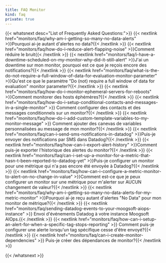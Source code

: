```yaml
---
title: FAQ Monitor
kind: faq
private: true
---
```


{{< whatsnext desc="List of Frequently Asked Questions:">}}
    {{< nextlink href="monitors/faq/why-am-i-getting-so-many-no-data-alerts" >}}Pourquoi ai-je autant d'alertes no data?{{< /nextlink >}}
    {{< nextlink href="monitors/faq/how-do-i-reduce-alert-flapping-noise" >}}Comment réduire le bruit{{< /nextlink >}}
    {{< nextlink href="monitors/faq/i-have-a-downtime-scheduled-on-my-monitor-why-did-it-still-alert" >}}J'ai un downtime sur mon monitor, pourquoi est ce que je reçois encore des notifications?{{< /nextlink >}}
    {{< nextlink href="monitors/faq/what-is-the-do-not-require-a-full-window-of-data-for-evaluation-monitor-parameter" >}}Qu'est ce que le paramètre "Do (not) require a full window of data for evaluation" monitor parameter?{{< /nextlink >}}
    {{< nextlink href="monitors/faq/how-do-i-monitor-ephemeral-servers-for-reboots" >}}Comment monitorer des hosts éphémères?{{< /nextlink >}}
    {{< nextlink href="monitors/faq/how-do-i-setup-conditional-contacts-and-messages-in-a-single-monitor" >}}
Comment configurer des contacts et des messages conditionnels sur un monitor?{{< /nextlink >}}
    {{< nextlink href="monitors/faq/how-do-i-add-custom-template-variables-to-my-monitor-message" >}}
Comment ajouter des canevas de variables personnalisées au message de mon monitor?{{< /nextlink >}}
    {{< nextlink href="monitors/faq/can-i-send-sms-notifications-in-datadog" >}}Puis-je envoyer des notifications par SMS dans Datadog?{{< /nextlink >}}
    {{< nextlink href="monitors/faq/how-can-i-export-alert-history" >}}Comment puis-je exporter l'historique des alertes du monitor?{{< /nextlink >}}
    {{< nextlink href="monitors/faq/can-i-set-up-a-monitor-for-a-metric-that-hasn-t-been-reported-to-datadog-yet" >}}Puis-je configurer un monitor pour une métrique qui n'a pas encore été envoyée à Datadog?{{< /nextlink >}}
    {{< nextlink href="monitors/faq/how-can-i-configure-a-metric-monitor-to-alert-on-no-change-in-value" >}}Comment est-ce que je peux configurer un monitor sur une métrique pour m'alerter sur AUCUN changement de valeur?{{< /nextlink >}}
    {{< nextlink href="monitors/faq/why-am-i-getting-so-many-no-data-alerts-for-my-metric-monitor" >}}Pourquoi ai-je reçu autant d'alertes "No Data" pour mon monitor de métrique?{{< /nextlink >}}
    {{< nextlink href="monitors/faq/sending-datadog-events-to-your-moogsoft-aiops-instance" >}}
Envoi d'événements Datadog à votre instance Moogsoft AIOps.{{< /nextlink >}}
    {{< nextlink href="monitors/faq/how-can-i-setup-an-alert-for-when-a-specific-tag-stops-reporting" >}}
Comment puis-je configurer une alerte lorsqu'un tag spécifique cesse d'être envoyé?{{< /nextlink >}}
    {{< nextlink href="monitors/faq/can-i-create-monitor-dependencies" >}}
Puis-je créer des dépendances de monitor?{{< /nextlink >}}

{{< /whatsnext >}}